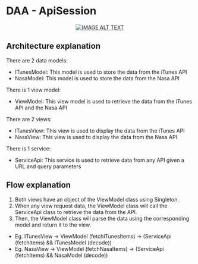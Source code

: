 # DAA - ApiSession

<p align="center">
    <a href="https://www.youtube.com/shorts/O-HHYAV_Guk"><img src="https://img.youtube.com/vi/O-HHYAV_Guk/0.jpg" alt="IMAGE ALT TEXT"></a>
</p>

## Architecture explanation
There are 2 data models:
- ITunesModel: This model is used to store the data from the iTunes API
- NasaModel: This model is used to store the data from the Nasa API

There is 1 view model:
- ViewModel: This view model is used to retrieve the data from the iTunes API and the Nasa API

There are 2 views:
- ITunesView: This view is used to display the data from the iTunes API
- NasaView: This view is used to display the data from the Nasa API

There is 1 service:
- ServiceApi: This service is used to retrieve data from any API given a URL and query parameters

## Flow explanation
1. Both views have an object of the ViewModel class using Singleton.
2. When any view request data, the ViewModel class will call the ServiceApi class to retrieve the data from the API.
3. Then, the ViewModel class will parse the data using the corresponding model and return it to the view.

- Eg. ITunesView -> ViewModel (fetchITunesItems) -> (ServiceApi (fetchItems) && ITunesModel (decode))
- Eg. NasaView -> ViewModel (fetchNasaItems) -> (ServiceApi (fetchItems) && NasaModel (decode))

